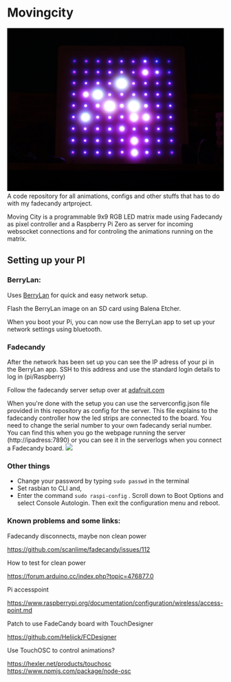 # Movingcity
![picture of lamp](header-image.jpg)
A code repository for all animations, configs and other stuffs that has to do with my fadecandy artproject.

Moving City is a programmable 9x9 RGB LED matrix made using Fadecandy as pixel controller and a Raspberry Pi Zero as server  for incoming websocket connections and for controling the animations running on the matrix.

## Setting up your PI

### BerryLan:

Uses [BerryLan](https://github.com/nymea/berrylan) for quick and easy network setup.

Flash the BerryLan image on an SD card using Balena Etcher.

When you boot your Pi, you can now use the BerryLan app to set up your network settings using bluetooth.

### Fadecandy

After the network has been set up you can see the IP adress of your pi in the BerryLan app. SSH to this address and use the standard login details to log in (pi/Raspberry)

Follow the fadecandy server setup over at 
[adafruit.com](https://learn.adafruit.com/1500-neopixel-led-curtain-with-raspberry-pi-fadecandy/fadecandy-server-setup)

When you're done with the setup you can use the serverconfig.json file provided in this repository as config for the server. This file explains to the fadecandy controller how the led strips are connected to the board. 
You need to change the serial number to your own fadecandy serial number. You can find this when you go the webpage running the server (http://ipadress:7890) or you can see it in the serverlogs when you connect a Fadecandy board.
![](https://upload.borowy.nl/i/RCzwx5L2.png)

### Other things

-   Change your password by typing  `sudo passwd` in the terminal
-   Set rasbian to CLI and,
-   Enter the command `sudo raspi-config` . Scroll down to Boot Options and select Console Autologin. Then exit the configuration menu and reboot.


### Known problems and some links:

Fadecandy disconnects, maybe non clean power

https://github.com/scanlime/fadecandy/issues/112

How to test for clean power

https://forum.arduino.cc/index.php?topic=476877.0

Pi accesspoint

https://www.raspberrypi.org/documentation/configuration/wireless/access-point.md

Patch to use FadeCandy board with TouchDesigner

https://github.com/Heljick/FCDesigner

Use TouchOSC to control animations?

https://hexler.net/products/touchosc
https://www.npmjs.com/package/node-osc





